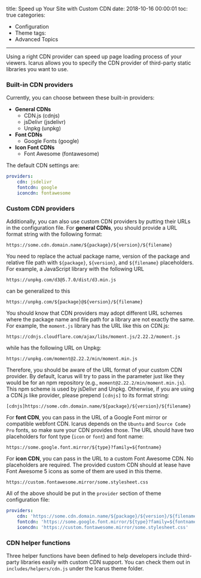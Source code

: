 title: Speed up Your Site with Custom CDN
date: 2018-10-16 00:00:01
toc: true
categories:
- Configuration
- Theme
tags:
- Advanced Topics
---

Using a right CDN provider can speed up page loading process of your viewers. Icarus allows you to specify the CDN provider of third-party static libraries you want to use.

### Built-in CDN providers
Currently, you can choose between these built-in providers:

- **General CDNs**
    - CDN.js (cdnjs)
    - jsDelivr (jsdelivr)
    - Unpkg (unpkg)
- **Font CDNs**
    - Google Fonts (google)
- **Icon Font CDNs**
    - Font Awesome (fontawesome)

<!-- more -->

The default CDN settings are:

```yml
providers:
    cdn: jsdelivr
    fontcdn: google
    iconcdn: fontawesome
```

### Custom CDN providers
Additionally, you can also use custom CDN providers by putting their URLs in the configuration file. For **general CDNs**, you should provide a URL format string with the following format:

```
https://some.cdn.domain.name/${package}/${version}/${filename}
```

You need to replace the actual package name, version of the package and relative file path with `${package}`, `${version}`, and `${filename}` placeholders. For example, a JavaScript library with the following URL

```
https://unpkg.com/d3@5.7.0/dist/d3.min.js
```

can be generalized to this

```
https://unpkg.com/${package}@${version}/${filename}
```

You should know that CDN providers may adopt different URL schemes where the package name and file path for a library are not exactly the same. For example, the `moment.js` library has the URL like this on CDN.js:

```
https://cdnjs.cloudflare.com/ajax/libs/moment.js/2.22.2/moment.js
```

while has the following URL on Unpkg:

```
https://unpkg.com/moment@2.22.2/min/moment.min.js
```

Therefore, you should be aware of the URL format of your custom CDN provider. By default, Icarus will try to pass in the parameter just like they would be for an npm repository (e.g., `moment@2.22.2/min/moment.min.js`). This npm scheme is used by jsDelivr and Unpkg. Otherwise, if you are using a CDN.js like provider, please prepend `[cdnjs]` to its format string:

```
[cdnjs]https://some.cdn.domain.name/${package}/${version}/${filename}
```

For **font CDN**, you can pass in the URL of a Google Font mirror or compatible webfont CDN. Icarus depends on the `Ubuntu` and `Source Code Pro` fonts, so make sure your CDN provides those. The URL should have two placeholders for font type (`icon` or `font`) and font name:

```
https://some.google.font.mirror/${type}?family=${fontname}
```

For **icon CDN**, you can pass in the URL to a custom Font Awesome CDN. No placeholders are required. The provided custom CDN should at lease have Font Awesome 5 icons as some of them are used in this theme.

```
https://custom.fontawesome.mirror/some.stylesheet.css
```

All of the above should be put in the `provider` section of theme configuration file:

```yml
providers:
    cdn: 'https://some.cdn.domain.name/${package}/${version}/${filename}'
    fontcdn: 'https://some.google.font.mirror/${type}?family=${fontname}'
    iconcdn: 'https://custom.fontawesome.mirror/some.stylesheet.css'
```

### CDN helper functions
Three helper functions have been defined to help developers include third-party libraries easily with custom CDN support. You can check them out in `includes/helpers/cdn.js` under the Icarus theme folder.
